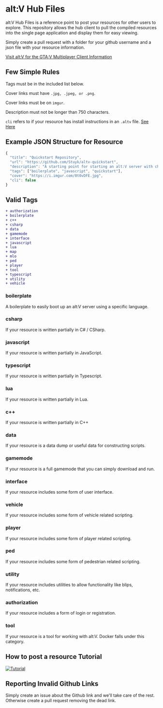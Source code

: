 # alt:V Hub Files

alt:V Hub Files is a reference point to post your resources for other users to explore. This repository allows the hub client to pull the compiled resources into the single page application and display them for easy viewing.

Simply create a pull request with a folder for your github username and a json file with your resource information.

[Visit alt:V for the GTA:V Multiplayer Client Information](https://altv.mp)

## Few Simple Rules

Tags must be in the included list below.

Cover links must have `.jpg, .jpeg, or .png`.

Cover links must be on `imgur`.

Description must not be longer than 750 characters.

`cli` refers to if your resource has install instructions in an `.altv` file. [See Here](https://github.com/stuyk/altv-installer)

## Example JSON Structure for Resource

```js
{
  "title": "Quickstart Repository",
  "url": "https://github.com/Stuyk/altv-quickstart",
  "description": "A starting point for starting an alt:V server with chat, commands, etc.",
  "tags": ["boilerplate", "javascript", "quickstart"],
  "cover": "https://i.imgur.com/0t0vDFE.jpg",
  "cli": false
}
```

## Valid Tags

```diff
+ authorization
+ boilerplate
+ c++
+ csharp
+ data
+ gamemode
+ interface
+ javascript
+ lua
+ map
+ mlo
+ ped
+ player
+ tool
+ typescript
+ utility
+ vehicle
```

### boilerplate

A boilerplate to easily boot up an alt:V server using a specific language.

### csharp

If your resource is written partially in C# / CSharp.

### javascript

If your resource is written partially in JavaScript.

### typescript

If your resource is written partially in Typescript.

### lua

If your resource is written partially in Lua.

### c++

If your resource is written partially in C++

### data

If your resource is a data dump or useful data for constructing scripts.

### gamemode

If your resource is a full gamemode that you can simply download and run.

### interface

If your resource includes some form of user interface.

### vehicle

If your resource includes some form of vehicle related scripting.

### player

If your resource includes some form of player related scripting.

### ped

If your resource includes some form of pedestrian related scripting.

### utility

If your resource includes utilities to allow functionality like blips, notifications, etc.

### authorization

If your resource includes a form of login or registration.

### tool

If your resource is a tool for working with alt:V. Docker falls under this category.

## How to post a resource Tutorial

[![Tutorial](https://i.imgur.com/VlAvqSU.jpg)](https://www.youtube.com/watch?v=g2HTRdir6qo)

## Reporting Invalid Github Links

Simply create an issue about the Github link and we'll take care of the rest. Otherwise create a pull request removing the dead link.
